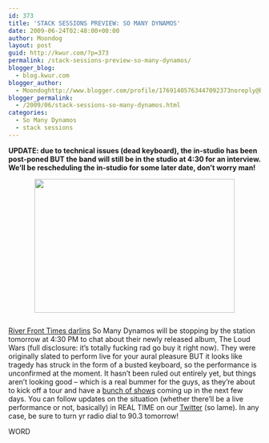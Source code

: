 ```yaml
---
id: 373
title: 'STACK SESSIONS PREVIEW: SO MANY DYNAMOS'
date: 2009-06-24T02:48:00+00:00
author: Moondog
layout: post
guid: http://kwur.com/?p=373
permalink: /stack-sessions-preview-so-many-dynamos/
blogger_blog:
  - blog.kwur.com
blogger_author:
  - Moondoghttp://www.blogger.com/profile/17691405763447092373noreply@blogger.com
blogger_permalink:
  - /2009/06/stack-sessions-so-many-dynamos.html
categories:
  - So Many Dynamos
  - stack sessions
---
```

<div class="pf-content">
  <p>
    <span style="font-weight:bold;">UPDATE: due to technical issues (dead keyboard), the in-studio has been post-poned BUT the band will still be in the studio at 4:30 for an interview. We&#8217;ll be rescheduling the in-studio for some later date, don&#8217;t worry man!</span>
  </p>
  
  <p>
    <a onblur="try {parent.deselectBloggerImageGracefully();} catch(e) {}" href="http://www.kwur.com/blog/uploaded_images/l_fa4964e88ba5b4b71019695648e7aa7e-720620.jpg"><img style="margin: 0px auto 10px; display: block; text-align: center; cursor: pointer; width: 400px; height: 267px;" src="http://www.kwur.com/blog/uploaded_images/l_fa4964e88ba5b4b71019695648e7aa7e-720618.jpg" alt="" border="0" /></a><br /><a href="http://blogs.riverfronttimes.com/atoz/2009/06/2009_rft_music_awards_winners_nominees_showcase_schlafly_tap_room_party.php">River Front Times darlins</a> So Many Dynamos will be stopping by the station tomorrow at 4:30 PM to chat about their newly released album, The Loud Wars (full disclosure: it&#8217;s totally fucking rad go buy it right now). They were originally slated to perform live for your aural pleasure BUT it looks like tragedy has struck in the form of a busted keyboard, so the performance is unconfirmed at the moment. It hasn&#8217;t been ruled out entirely yet, but things aren&#8217;t looking good &#8211; which is a real bummer for the guys, as they&#8217;re about to kick off a tour and have a <a href="http://www.myspace.com/somanydynamos">bunch of shows</a> coming up in the next few days. You can follow updates on the situation (whether there&#8217;ll be a live performance or not, basically) in REAL TIME on our <a href="http://www.twitter.com/KWUR">Twitter</a> (so lame). In any case, be sure to turn yr radio dial to 90.3 tomorrow!
  </p>
  
  <p>
    WORD
  </p>
</div>